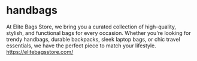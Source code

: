 # handbags
At Elite Bags Store, we bring you a curated collection of high-quality, stylish, and functional bags for every occasion. Whether you're looking for trendy handbags, durable backpacks, sleek laptop bags, or chic travel essentials, we have the perfect piece to match your lifestyle.
https://elitebagsstore.com/

